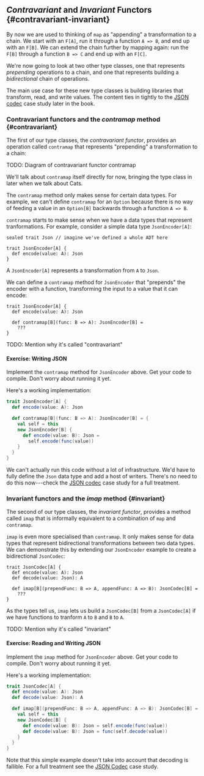 ## *Contravariant* and *Invariant* Functors {#contravariant-invariant}

By now we are used to thinking of `map` as
"appending" a transformation to a chain.
We start with an `F[A]`,
run it through a function `A => B`,
and end up with an `F[B]`.
We can extend the chain further by mapping again:
run the `F[B]` through a function `B => C`
and end up with an `F[C]`.

We're now going to look at two other type classes,
one that represents *prepending* operations to a chain,
and one that represents building a *bidirectional*
chain of operations.

The main use case for these new type classes is
building libraries that transform, read, and write values.
The content ties in tightly to the [JSON codec](#json-codec)
case study later in the book.

### Contravariant functors and the *contramap* method {#contravariant}

The first of our type classes, the *contravariant functor*,
provides an operation called `contramap`
that represents "prepending" a transformation to a chain:

<div class="callout callout-danger">
  TODO: Diagram of contravariant functor contramap
</div>

We'll talk about `contramap` itself directly for now,
bringing the type class in later when we talk about Cats.

The `contramap` method only makes sense for certain data types.
For example, we can't define `contramap` for an `Option`
because there is no way of feeding a value in an
`Option[B]` backwards through a function `A => B`.

`contramap` starts to make sense when we have a data types
that represent tranformations.
For example, consider a simple data type `JsonEncoder[A]`:

```tut:book
sealed trait Json // imagine we've defined a whole ADT here

trait JsonEncoder[A] {
  def encode(value: A): Json
}
```

A `JsonEncoder[A]` represents a transformation from `A` to `Json`.

We can define a `contramap` method for `JsonEncoder` that
"prepends" the encoder with a function,
transforming the input to a value that it can encode:

```tut:book
trait JsonEncoder[A] {
  def encode(value: A): Json

  def contramap[B](func: B => A): JsonEncoder[B] =
    ???
}
```

<div class="callout callout-danger">
  TODO: Mention why it's called "contravariant"
</div>

#### Exercise: Writing JSON

Implement the `contramap` method for `JsonEncoder` above.
Get your code to compile. Don't worry about running it yet.

<div class="solution">
Here's a working implementation:

```scala
trait JsonEncoder[A] {
  def encode(value: A): Json

  def contramap[B](func: B => A): JsonEncoder[B] = {
    val self = this
    new JsonEncoder[B] {
      def encode(value: B): Json =
        self.encode(func(value))
    }
  }
}
```

We can't actually run this code without a lot of infrastructure.
We'd have to fully define the `Json` data type and add a host of writers.
There's no need to do this now---check
the [JSON codec](#json-codec) case study for a full treatment.
</div>

### Invariant functors and the *imap* method {#invariant}

The second of our type classes, the *invariant functor*,
provides a method called `imap` that is informally equivalent to
a combination of `map` and `contramap`.

`imap` is even more specialised than `contramap`.
It only makes sense for data types that represent
bidirectional transformations between two data types.
We can demonstrate this by extending our `JsonEncoder` example
to create a bidirectional `JsonCodec`:

```tut:book
trait JsonCodec[A] {
  def encode(value: A): Json
  def decode(value: Json): A

  def imap[B](prependFunc: B => A, appendFunc: A => B): JsonCodec[B] =
    ???
}
```

As the types tell us, `imap` lets us build a `JsonCodec[B]` from a `JsonCodec[A]`
if we have functions to tranform `A` to `B` and `B` to `A`.

<div class="callout callout-danger">
  TODO: Mention why it's called "invariant"
</div>

#### Exercise: Reading and Writing JSON

Implement the `imap` method for `JsonEncoder` above.
Get your code to compile. Don't worry about running it yet.

<div class="solution">
Here's a working implementation:

```scala
trait JsonCodec[A] {
  def encode(value: A): Json
  def decode(value: Json): A

  def imap[B](prependFunc: B => A, appendFunc: A => B): JsonCodec[B] = {
    val self = this
    new JsonCodec[B] {
      def encode(value: B): Json = self.encode(func(value))
      def decode(value: B): Json = func(self.decode(value))
    }
  }
}
```

Note that this simple example doesn't take into account
that decoding is fallible.
For a full treatment see the [JSON Codec](#json-codec) case study.
</div>
